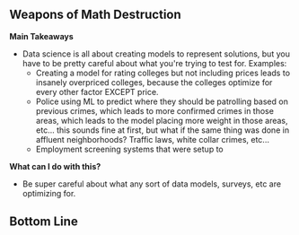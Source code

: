 ## Weapons of Math Destruction

**Main Takeaways**
- Data science is all about creating models to represent solutions, but you have to be pretty careful about what you're trying to test for. Examples:
	- Creating a model for rating colleges but not including prices leads to insanely overpriced colleges, because the colleges optimize for every other factor EXCEPT price.
	- Police using ML to predict where they should be patrolling based on previous crimes, which leads to more confirmed crimes in those areas, which leads to the model placing more weight in those areas, etc... this sounds fine at first, but what if the same thing was done in affluent neighborhoods? Traffic laws, white collar crimes, etc...
	- Employment screening systems that were setup to 

**What can I do with this?**
- Be super careful about what any sort of data models, surveys, etc are optimizing for.

**Bottom Line**
-
<!--stackedit_data:
eyJoaXN0b3J5IjpbMTk2ODM3ODE1Niw0NTAwNTUxNjAsLTgxMj
U2MTA0MCwzNDM1MjA0MTksMTYzMDg5Mzg4Ml19
-->